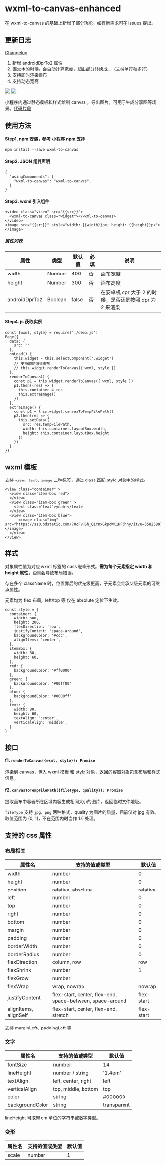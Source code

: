 # wxml-to-canvas-enhanced

在 wxml-to-canvas 的基础上新增了部分功能。如有新需求可在 issues 提出。

## 更新日志

[Changelog](https://github.com/Yhspehy/wxml-to-canvas/blob/master/CHANGELOG.md)

1. 新增 androidDprTo2 属性
2. 画文本的时候，会自动计算宽度，超出部分转换成...（支持单行和多行）
3. 支持即时渲染画布
4. 支持动态宽高

[![](https://img.shields.io/npm/v/wxml-to-canvas)](https://www.npmjs.com/package/wxml-to-canvas)
[![](https://img.shields.io/npm/l/wxml-to-canvas)](https://github.com/wechat-miniprogram/wxml-to-canvas)

小程序内通过静态模板和样式绘制 canvas ，导出图片，可用于生成分享图等场景。[代码片段](https://developers.weixin.qq.com/s/r6UBlEm17pc6)

## 使用方法

#### Step1. npm 安装，参考 [小程序 npm 支持](https://developers.weixin.qq.com/miniprogram/dev/devtools/npm.html)

```
npm install --save wxml-to-canvas
```

#### Step2. JSON 组件声明

```
{
  "usingComponents": {
    "wxml-to-canvas": "wxml-to-canvas",
  }
}
```

#### Step3. wxml 引入组件

```
<video class="video" src="{{src}}">
  <wxml-to-canvas class="widget"></wxml-to-canvas>
</video>
<image src="{{src}}" style="width: {{width}}px; height: {{height}}px"></image>
```

##### 属性列表

| 属性          | 类型    | 默认值 | 必填 | 说明                                                     |
| ------------- | ------- | ------ | ---- | -------------------------------------------------------- |
| width         | Number  | 400    | 否   | 画布宽度                                                 |
| height        | Number  | 300    | 否   | 画布高度                                                 |
| androidDprTo2 | Boolean | false  | 否   | 在安卓机 dpr 大于 2 的时候，是否还是按照 dpr 为 2 来渲染 |

#### Step4. js 获取实例

```
const {wxml, style} = require('./demo.js')
Page({
  data: {
    src: ''
  },
  onLoad() {
    this.widget = this.selectComponent('.widget')
    // 支持即使渲染画布
    // this.widget.renderToCanvas({ wxml, style })
  },
  renderToCanvas() {
    const p1 = this.widget.renderToCanvas({ wxml, style })
    p1.then((res) => {
      this.container = res
      this.extraImage()
    })
  },
  extraImage() {
    const p2 = this.widget.canvasToTempFilePath()
    p2.then(res => {
      this.setData({
        src: res.tempFilePath,
        width: this.container.layoutBox.width,
        height: this.container.layoutBox.height
      })
    })
  }
})
```

## wxml 模板

支持 `view`、`text`、`image` 三种标签，通过 class 匹配 style 对象中的样式。

```
<view class="container" >
  <view class="item-box red">
  </view>
  <view class="item-box green" >
    <text class="text">yeah!</text>
  </view>
  <view class="item-box blue">
      <image class="img" src="https://ss0.bdstatic.com/70cFvHSh_Q1YnxGkpoWK1HF6hhy/it/u=3582589792,4046843010&fm=26&gp=0.jpg"></image>
  </view>
</view>
```

## 样式

对象属性值为对应 wxml 标签的 cass 驼峰形式。**需为每个元素指定 width 和 height 属性**，否则会导致布局错误。

存在多个 className 时，位置靠后的优先级更高，子元素会继承父级元素的可继承属性。

元素均为 flex 布局。left/top 等 仅在 absolute 定位下生效。

```
const style = {
  container: {
    width: 300,
    height: 200,
    flexDirection: 'row',
    justifyContent: 'space-around',
    backgroundColor: '#ccc',
    alignItems: 'center',
  },
  itemBox: {
    width: 80,
    height: 60,
  },
  red: {
    backgroundColor: '#ff0000'
  },
  green: {
    backgroundColor: '#00ff00'
  },
  blue: {
    backgroundColor: '#0000ff'
  },
  text: {
    width: 80,
    height: 60,
    textAlign: 'center',
    verticalAlign: 'middle',
  }
}
```

## 接口

#### f1. `renderToCanvas({wxml, style}): Promise`

渲染到 canvas，传入 wxml 模板 和 style 对象，返回的容器对象包含布局和样式信息。

#### f2. `canvasToTempFilePath({fileType, quality}): Promise`

提取画布中容器所在区域内容生成相同大小的图片，返回临时文件地址。

`fileType` 支持 `jpg`、`png` 两种格式，quality 为图片的质量，目前仅对 jpg 有效。取值范围为 (0, 1]，不在范围内时当作 1.0 处理。

## 支持的 css 属性

### 布局相关

| 属性名                | 支持的值或类型                                            | 默认值     |
| --------------------- | --------------------------------------------------------- | ---------- |
| width                 | number                                                    | 0          |
| height                | number                                                    | 0          |
| position              | relative, absolute                                        | relative   |
| left                  | number                                                    | 0          |
| top                   | number                                                    | 0          |
| right                 | number                                                    | 0          |
| bottom                | number                                                    | 0          |
| margin                | number                                                    | 0          |
| padding               | number                                                    | 0          |
| borderWidth           | number                                                    | 0          |
| borderRadius          | number                                                    | 0          |
| flexDirection         | column, row                                               | row        |
| flexShrink            | number                                                    | 1          |
| flexGrow              | number                                                    |            |
| flexWrap              | wrap, nowrap                                              | nowrap     |
| justifyContent        | flex-start, center, flex-end, space-between, space-around | flex-start |
| alignItems, alignSelf | flex-start, center, flex-end, stretch                     | flex-start |

支持 marginLeft、paddingLeft 等

### 文字

| 属性名          | 支持的值或类型      | 默认值      |
| --------------- | ------------------- | ----------- |
| fontSize        | number              | 14          |
| lineHeight      | number / string     | '1.4em'     |
| textAlign       | left, center, right | left        |
| verticalAlign   | top, middle, bottom | top         |
| color           | string              | #000000     |
| backgroundColor | string              | transparent |

lineHeight 可取带 em 单位的字符串或数字类型。

### 变形

| 属性名 | 支持的值或类型 | 默认值 |
| ------ | -------------- | ------ |
| scale  | number         | 1      |
